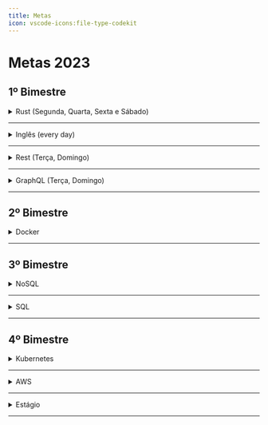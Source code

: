 ```yaml
---
title: Metas
icon: vscode-icons:file-type-codekit
---
```


# Metas 2023

## 1º Bimestre


<details>
  <summary>Rust (Segunda, Quarta, Sexta e Sábado)</summary>

#meta: aprender a linguagem Rust o suficiente para ser capaz de escrever códigos simples e entender os conceitos básicos.

> rust é uma linguagem de programação moderna, poderosa e segura, ela se destaca muito entre outras linguagem de alto e baixo nível e tem tudo para crescer nesses próximos anos.

Ações:

- [ ] Aprender os conceitos básicos da linguagem Rust em um mês.
- [ ] Escrever uma cli usando Rust em dois meses.
- [ ] Criar um servidor http usando Rust em quatro meses.

Recursos:

- 1 hora de foco em Rust (Segunda, Quarta, Sexta e Sábado)
- [Aprenda Rust](https://www.youtube.com/watch?v=zWXloY0sslE&list=PLjSf4DcGBdiGCNOrCoFgtj0KrUq1MRUME)
- [Rust Book](https://rust-book.cs.brown.edu/title-page.html)
- [Rust Quizzes](https://rust-book.cs.brown.edu/)

Relatório de progresso:

- [x] Segunda 02/01/2023 | (120) minutos
- [ ] Quarta 04/01/2023 | (X) minutos
- [ ] Sexta 06/01/2023 | (X) minutos
- [ ] Sábado 07/01/2023 | (X) minutos

</details>

---


<details>
  <summary>Inglês (every day)</summary>

</details>

---

<details>
  <summary>Rest (Terça, Domingo)</summary>

#meta: aprender a fazer versionamento de API usando o padrão Rest e paginação de dados.

> O versionamento de API permite que você faça alterações na API sem quebrar a aplicação que consome a API, e a paginação de dados permite que você faça requisições de dados de forma paginada e não de forma completa.

Ações:

- [ ] Aprender os conceitos básicos de versionamento de API em um mês.
- [ ] Aprender os conceitos básicos de paginação de dados em um mês.
- [ ] Criar uma API REST usando versionamento de API e paginação de dados em dois meses.

Recursos:

- 1 hora de foco em Rest (Terça, Domingo)
- [How to Version a REST API](https://www.freecodecamp.org/news/how-to-version-a-rest-api/)
- [API Versioning with NodeJs and Express](https://www.mickpatterson.com.au/blog/api-versioning-with-nodejs-and-express)
- [How To Paginate Your NodeJS REST API Endpoints](https://medium.com/bb-tutorials-and-thoughts/how-to-paginate-your-nodejs-rest-api-endpoints-e98daface04d)

Relatório de progresso:

- [ ] Terça 03/01/2023 | (X) minutos
- [ ] Domingo 08/01/2023 | (X) minutos

</details>

---

<details>
<summary>GraphQL (Terça, Domingo)</summary>

  #meta: criar uma API GraphQL para solidificar os conhecimentos em GraphQL.

  > GraphQL é uma linguagem de consulta e uma estrutura de tempo de execução para APIs, e é uma alternativa ao padrão REST. Ela fornece uma maneira mais eficiente e flexível de atender aos dados de clientes, otimizando a quantidade de dados enviados e a latência da rede.

  Ações:

  - [ ] Revisar os conceitos básicos de GraphQL em um 10 dias.
  - [ ] Criar uma API GraphQL usando Apollo Server em um mês.
  - [ ] Aprender a consumir uma API GraphQL usando o Relay em um mês.

  Recursos:

  - Uma hora de foco em GraphQL (Terça, Domingo)
  - [GraphQL Zettel](https://zettels.vercel.app/http/graphql)
  - [Prisma TypeGraphQL](https://prisma.typegraphql.com/docs/intro)
  - [Apollo Server](https://github.com/NicolasLopes7/tiny-apollo-server)
  - [Apollo Client](https://github.com/NicolasLopes7/tiny-apollo-client)

  Relatório de progresso:

  - [ ] Terça 03/01/2023 | (X) minutos
  - [ ] Domingo 08/01/2023 | (X) minutos

</details>

---

## 2º Bimestre

<details>
  <summary>Docker</summary>

</details>

---

## 3º Bimestre

<details>
  <summary>NoSQL</summary>

</details>

---

<details>
  <summary>SQL</summary>

</details>

---

## 4º Bimestre

<details>
  <summary>Kubernetes</summary>

</details>

---

<details>
  <summary>AWS</summary>

</details>

---

<details>
  <summary>Estágio</summary>

</details>

---